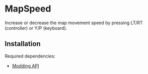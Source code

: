 # MapSpeed

Increase or decrease the map movement speed by pressing LT/RT (controller) or Y/P (keyboard).

## Installation

Required dependencies:

- [Modding API](https://github.com/BrandenEK/BlasII.ModdingAPI)